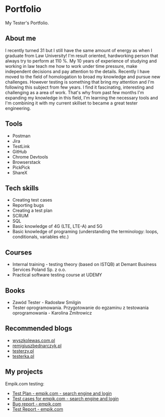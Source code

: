 # Portfolio
My Tester's Portfolio.
## About me

I recently turned 31 but I still have the same amount of energy as when I graduate from Law University! I'm result oriented, hardworking person that always try to perform at 110 %. My 10 years of experience of studying and working in law teach me how to work under time pressure, make independent decisions and pay attention to the details. Recently I have moved to the field of homologation to broad my knowledge and pursue new challenges. However testing is something that bring my attention and I'm following this subject from few years. I find it fascinating, interesting and challenging as a area of work. That's why from past few months I'm expanding my knowledge in this field, I'm learning the necessary tools and I'm combining it with my current skillset to became a great tester engineering.

## Tools
* Postman
* Jira
* TestLink
* GitHub
* Chrome Devtools
* Browserstack
* PickPick
* ShareX

## Tech skills
* Creating test cases
* Reporting bugs
* Creating a test plan
* SCRUM
* SQL
* Basic knowledge of 4G (LTE, LTE-A) and 5G
* Basic knowledge of programing (understanding the terminology: loops, conditionals, variables etc.) 

## Courses
* Internal training - testing theory (based on ISTQB) at Demant Business Services Poland Sp. z o.o.
* Practical software testing course at UDEMY

## Books
* Zawód Tester - Radosław Smilgin
* Tester oprogramowania. Przygotowanie do egzaminu z testowania oprogramowania - Karolina Zmitrowicz

## Recommended blogs
* [wyszkolewas.com.pl](https://www.wyszkolewas.com.pl/)
* [remigiuszbednarczyk.pl](https://remigiuszbednarczyk.pl/)
* [testerzy.pl](https://testerzy.pl/)
* [testerka.pl](https://testerka.pl/)

## My projects
Empik.com testing:
* [Test Plan - empik.com - search engine and login](https://drive.google.com/file/d/1SFLNIlbagoMRgzXLk21hxgwmOTaJ27Hm/view?usp=sharing)
* [Test cases for empik.com - search engine and login](https://drive.google.com/file/d/1YWMxQ7f9VfDY6FgnoPy3LgL2a2gtK38k/view?usp=sharing)
* [Bug report - empik.com](https://docs.google.com/document/d/1nd2rYGPpRYvcpm1lF8ubQjzv4RKjkU6YXrEiNU_X6TQ/edit?usp=sharing)
* [Test Report - empik.com](https://drive.google.com/file/d/1tABmfiuN0I86Yg2_VUPWzuUDzbk0MkbN/view?usp=sharing)
